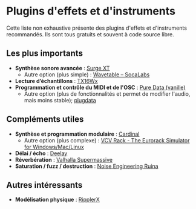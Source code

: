 # Plugins d'effets et d'instruments

Cette liste non exhaustive présente des plugins d'effets et d'instruments recommandés. Ils sont tous gratuits et souvent à code source libre.

## Les plus importants

- **Synthèse sonore avancée** : [Surge XT](https://surge-synthesizer.github.io/)
  - Autre option (plus simple) : [Wavetable – SocaLabs](https://socalabs.com/synths/wavetable/)
- **Lecture d’échantillons** : [TX16Wx](https://www.tx16wx.com/)
- **Programmation et contrôle du MIDI et de l'OSC** : [Pure Data (vanille)](https://puredata.info/downloads/pure-data)  
  - Autre option (plus de fonctionnalités et permet de modifier l'audio, mais moins stable); [plugdata](https://plugdata.org/download.html)

## Compléments utiles

- **Synthèse et programmation modulaire** : [Cardinal](https://cardinal.kx.studio/)
  - Autre option (plus complexe) : [VCV Rack - The Eurorack Simulator for Windows/Mac/Linux](https://vcvrack.com/)
- **Délai / écho** : [Deelay](https://sixthsample.com/deelay/)
- **Réverbération** : [Valhalla Supermassive](https://valhalladsp.com/shop/reverb/valhalla-supermassive/)
- **Saturation / fuzz / destruction** : [Noise Engineering Ruina](https://noiseengineering.us/products/the-freequel-bundle-sinc-vereor-virt-vereor-ruina)

## Autres intéressants

- **Modélisation physique** : [RipplerX](https://github.com/tiagolr/ripplerx)
